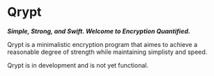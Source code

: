 Qrypt
=====

***Simple, Strong, and Swift.  Welcome to Encryption Quantified.***


Qrypt is a minimalistic encryption program that aimes to achieve a reasonable degree of strength while maintaining simplisty and speed. 

Qrypt is in development and is not yet functional.
